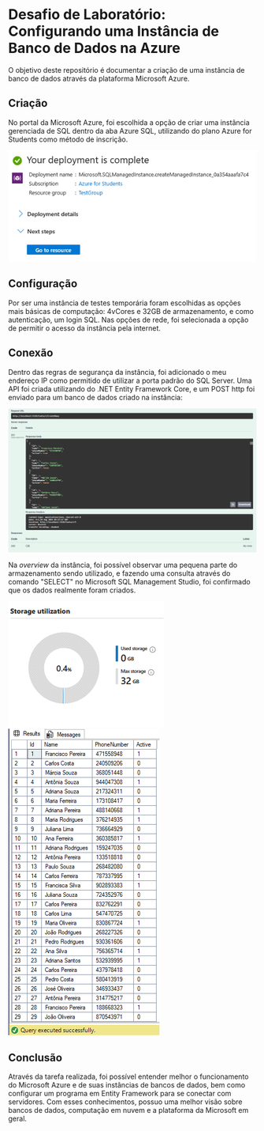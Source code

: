 # Desafio de Laboratório: Configurando uma Instância de Banco de Dados na Azure

O objetivo deste repositório é documentar a criação de uma instância de banco de dados através da plataforma Microsoft Azure.

## Criação

No portal da Microsoft Azure, foi escolhida a opção de criar uma instância gerenciada de SQL dentro da aba Azure SQL, utilizando do plano Azure for Students como método de inscrição.

![alt text](https://github.com/KenzoWVY/resumo-do-lab-azure-db/blob/main/images/deployed.PNG "Deployed")  

## Configuração

Por ser uma instância de testes temporária foram escolhidas as opções mais básicas de computação: 4vCores e 32GB de armazenamento, e como autenticação, um login SQL. Nas opções de rede, foi selecionada a opção de permitir o acesso da instância pela internet.

## Conexão

Dentro das regras de segurança da instância, foi adicionado o meu endereço IP como permitido de utilizar a porta padrão do SQL Server. Uma API foi criada utilizando do .NET Entity Framework Core, e um POST http foi enviado para um banco de dados criado na instância:


![alt text](https://github.com/KenzoWVY/resumo-do-lab-azure-db/blob/main/images/post.PNG "Interface swagger")  

Na *overview* da instância, foi possível observar uma pequena parte do armazenamento sendo utilizado, e fazendo uma consulta através do comando "SELECT" no Microsoft SQL Management Studio, foi confirmado que os dados realmente foram criados.

![alt text](https://github.com/KenzoWVY/resumo-do-lab-azure-db/blob/main/images/storage.PNG "Armazenamento")
![alt text](https://github.com/KenzoWVY/resumo-do-lab-azure-db/blob/main/images/select.PNG "Select")  

## Conclusão

Através da tarefa realizada, foi possível entender melhor o funcionamento do Microsoft Azure e de suas instâncias de bancos de dados, bem como configurar um programa em Entity Framework para se conectar com servidores. Com esses conhecimentos, possuo uma melhor visão sobre bancos de dados, computação em nuvem e a plataforma da Microsoft em geral.

